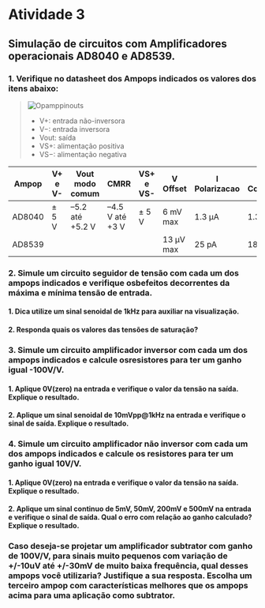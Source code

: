 # Atividade 3
## Simulação de circuitos com Amplificadores operacionais AD8040 e AD8539.
### 1. Verifique no datasheet dos Ampops indicados os valores dos itens abaixo:

>
>![Opamppinouts](https://user-images.githubusercontent.com/12564754/102247973-6bac1180-3edf-11eb-9dbc-ea5f073403fe.png)
>
> * V+: entrada não-inversora
> * V−: entrada inversora
> * Vout: saída
> * VS+: alimentação positiva
> * VS−: alimentação negativa
>

| Ampop  |    V+ e V-   |  Vout modo comum  | CMRR  | VS+ e VS- | V Offset | I Polarizacao | I Consumo | G Malha aberta | Impedância entrada |
--- | ---  | --- | ---| --- | ---| --- | ---| --- | --- 
| AD8040 |± 5 V|–5.2 até +5.2 V|–4.5 V até +3 V| ± 5 V  |   6 mV max |1.3 μA  | 1.3 mA  | –3 dB (G = +1) |             |
| AD8539 |     |               |               |        | 13 µV max  |25 pA   | 180 µA  |                |             |
  
### 2. Simule um circuito seguidor de tensão com cada um dos ampops indicados e verifique osbefeitos decorrentes da máxima e mínima tensão de entrada.

#### 1. Dica utilize um sinal senoidal de 1kHz para auxiliar na visualização.
#### 2. Responda quais os valores das tensões de saturação?

### 3. Simule um circuito amplificador inversor com cada um dos ampops indicados e calcule osresistores para ter um ganho igual -100V/V. 

#### 1. Aplique 0V(zero) na entrada e verifique o valor da tensão na saída. Explique o resultado.
#### 2. Aplique um sinal senoidal de 10mVpp@1kHz na entrada e verifique o sinal de saída. Explique o resultado.

### 4. Simule um circuito amplificador não inversor com cada um dos ampops indicados e calcule os resistores para ter um ganho igual 10V/V.

#### 1. Aplique 0V(zero) na entrada e verifique o valor da tensão na saída. Explique o resultado.
#### 2. Aplique um sinal continuo de 5mV, 50mV, 200mV e 500mV na entrada e verifique o sinal de saída. Qual o erro com relação ao ganho calculado? Explique o resultado.

### Caso deseja-se projetar um amplificador subtrator com ganho de 100V/V, para sinais muito pequenos com variação de +/-10uV até +/-30mV de muito baixa frequência, qual desses ampops você utilizaria? Justifique a sua resposta. Escolha um terceiro ampop com características melhores que os ampops acima para uma aplicação como subtrator.
